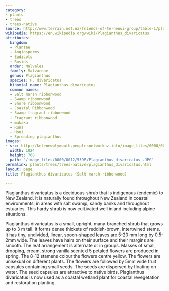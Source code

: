 ```yaml
---
category:
- plants
- trees
- trees-native
source: http://www.terrain.net.nz/friends-of-te-henui-group/table-1/plagianthus-divaricatu-salt-marsh-ribbonwood.html
wikipedia: https://en.wikipedia.org/wiki/Plagianthus_divaricatus
attributes:
  kingdom:
  - Plantae
  - Angiosperms
  - Eudicots
  - Rosids
  order: Malvales
  family: Malvaceae
  genus: Plagianthus
  species: P. divaricatus
  binomial name: Plagianthus divaricatus
  common names:
  - Salt marsh ribbonwood
  - Swamp ribbonwood
  - Shore ribbonwood
  - Coastal Ribbonwood
  - Swamp fragrant ribbonwood
  - Fragrant ribbonwood
  - makaka
  - Runa
  - Houi
  - Spreading plagianthus
images:
- src: http://ketenewplymouth.peoplesnetworknz.info/image_files/0000/0012/5398/Plagianthus_divaricatus_.JPG
  width: 1024
  height: 768
  path: "/image_files/0000/0012/5398/Plagianthus_divaricatus_.JPG"
permalink: plants/trees/trees-native/plagianthus_divaricatus.html
layout: page
title: Plagianthus divaricatus (Salt marsh ribbonwood)

---
```

Plagianthus divaricatus is a deciduous shrub that is indigenous (endemic) to New Zealand. It is naturally found throughout New Zealand in coastal environments, in areas with salt swamp, sandy banks and throughout estuaries. This hardy shrub is now cultivated well inland including alpine situations. 

Plagianthus divaricatus is a small, upright, many-branched shrub that grows up to 3 m tall. It forms dense thickets of reddish-brown, intertwined stems.
It has tiny, undivided, linear, spoon-shaped leaves are 5-20 mm long by 0.5-2mm wide. The leaves have hairs on their surface and their margins are smooth. The leaf arrangement is alternate or in groups.
Masses of small, drooping, cream, strong vanilla scented 5 petaled flowers are produced in spring. The 8-12 stamens colour the flowers centre yellow. The flowers are unisexual on different plants.
The flowers are followed by 5mm wide fruit capsules containing small seeds. The seeds are dispersed by floating on water. The seed capsules are attractive to native birds.
Plagianthus divaricatus is now used as a coastal wetland plant for coastal revegetation and restoration planting.
